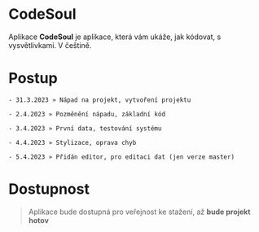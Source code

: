 # CodeSoul
Aplikace **CodeSoul** je aplikace, která vám ukáže, jak kódovat, s vysvětlivkami. V češtině.


# Postup
```
- 31.3.2023 » Nápad na projekt, vytvoření projektu

- 2.4.2023 » Pozměnění nápadu, základní kód

- 3.4.2023 » První data, testování systému

- 4.4.2023 » Stylizace, oprava chyb

- 5.4.2023 » Přidán editor, pro editaci dat (jen verze master)
```

# Dostupnost
>Aplikace bude dostupná pro veřejnost ke stažení, až **bude projekt hotov**
